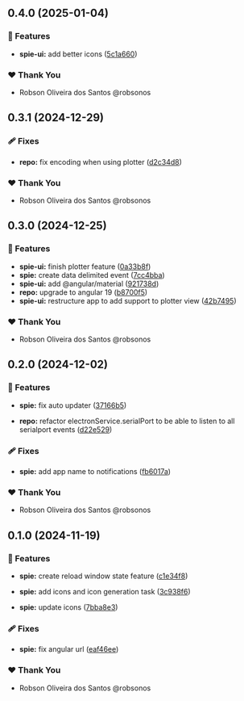 ## 0.4.0 (2025-01-04)

### 🚀 Features

- **spie-ui:** add better icons ([5c1a660](https://github.com/robsonos/spie/commit/5c1a660))

### ❤️ Thank You

- Robson Oliveira dos Santos @robsonos

## 0.3.1 (2024-12-29)

### 🩹 Fixes

- **repo:** fix encoding when using plotter ([d2c34d8](https://github.com/robsonos/spie/commit/d2c34d8))

### ❤️ Thank You

- Robson Oliveira dos Santos @robsonos

## 0.3.0 (2024-12-25)

### 🚀 Features

- **spie-ui:** finish plotter feature ([0a33b8f](https://github.com/robsonos/spie/commit/0a33b8f))
- **spie:** create data delimited event ([7cc4bba](https://github.com/robsonos/spie/commit/7cc4bba))
- **spie-ui:** add @angular/material ([921738d](https://github.com/robsonos/spie/commit/921738d))
- **repo:** upgrade to angular 19 ([b8700f5](https://github.com/robsonos/spie/commit/b8700f5))
- **spie-ui:** restructure app to add support to plotter view ([42b7495](https://github.com/robsonos/spie/commit/42b7495))

### ❤️ Thank You

- Robson Oliveira dos Santos @robsonos

## 0.2.0 (2024-12-02)


### 🚀 Features

- **spie:** fix auto updater ([37166b5](https://github.com/robsonos/spie/commit/37166b5))

- **repo:** refactor electronService.serialPort to be able to listen to all serialport events ([d22e529](https://github.com/robsonos/spie/commit/d22e529))


### 🩹 Fixes

- **spie:** add app name to notifications ([fb6017a](https://github.com/robsonos/spie/commit/fb6017a))


### ❤️  Thank You

- Robson Oliveira dos Santos @robsonos

## 0.1.0 (2024-11-19)


### 🚀 Features

- **spie:** create reload window state feature ([c1e34f8](https://github.com/robsonos/spie/commit/c1e34f8))

- **spie:** add icons and icon generation task ([3c938f6](https://github.com/robsonos/spie/commit/3c938f6))

- **spie:** update icons ([7bba8e3](https://github.com/robsonos/spie/commit/7bba8e3))


### 🩹 Fixes

- **spie:** fix angular url ([eaf46ee](https://github.com/robsonos/spie/commit/eaf46ee))


### ❤️  Thank You

- Robson Oliveira dos Santos @robsonos